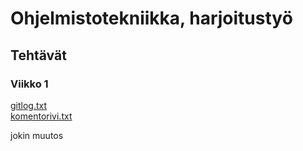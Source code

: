 # Ohjelmistotekniikka, harjoitustyö
## Tehtävät
### Viikko 1
[gitlog.txt](https://github.com/Sinilintu7/ot-harjoitustyo/blob/master/laskarit/viikko1/gitlog.txt)\
[komentorivi.txt](https://github.com/Sinilintu7/ot-harjoitustyo/blob/master/laskarit/viikko1/komentorivi.txt)

jokin muutos
